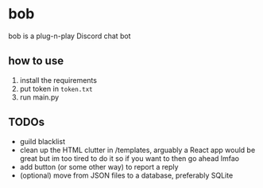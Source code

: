 # bob
bob is a plug-n-play Discord chat bot

## how to use
1. install the requirements
2. put token in `token.txt`
3. run main.py

## TODOs
- guild blacklist
- clean up the HTML clutter in /templates, arguably a React app would be great but im too tired to do it so if you want
  to then go ahead lmfao
- add button (or some other way) to report a reply
- (optional) move from JSON files to a database, preferably SQLite
